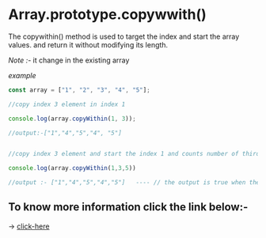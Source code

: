 # Array.prototype.copywwith()

The copywithin() method is used to target the index and start the array values. and return it without modifying its length.

*Note :-* it change in the existing array 

_example_

```javascript
const array = ["1", "2", "3", "4", "5"];

//copy index 3 element in index 1

console.log(array.copyWithin(1, 3)); 

//output:-["1","4","5","4", "5"]


//copy index 3 element and start the index 1 and counts number of third paremeter until the end.

console.log(array.copyWithin(1,3,5))

//output :- ["1","4","5","4","5"]   ---- // the output is true when the above console is commented


```

## To know more information click the link below:-

&#8594; [click-here](../js/copywithin.js)
